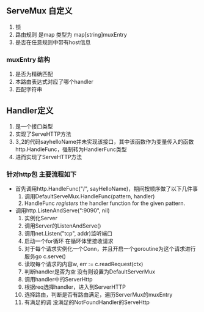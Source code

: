 ## ServeMux 自定义
1. 锁
2. 路由规则 是map 类型为 map[string]muxEntry
3. 是否在任意规则中带有host信息

### muxEntry 结构
1. 是否为精确匹配
2. 本路由表达式对应了哪个handler
3. 匹配字符串

## Handler定义
1. 是一个接口类型
2. 实现了ServeHTTP方法
3. 3_2的代码sayhelloName并未实现该接口，其中该函数作为变量传入的函数http.HandleFunc，强制转为HandlerFunc类型
4. 进而实现了ServeHTTP方法

### 针对http包 主要流程如下
* 首先调用http.HandleFunc("/", sayHelloName)，期间按顺序做了以下几件事
	1. 调用DefaultServeMux.HandleFunc(pattern, handler)
	2. HandleFunc _registers_ the handler function for the given pattern.
* 调用http.ListenAndServe(":9090", nil)
	1. 实例化Server
	2. 调用Server的ListenAndServe()
	3. 调用net.Listen("tcp", addr)监听端口
	4. 启动一个for循环 在循环体里接收请求
	5. 对于每个请求实例化一个Conn，并且开启一个goroutine为这个请求进行服务go c.serve()
	6. 读取每个请求的内容w, err := c.readRequest(ctx)
	7. 判断handler是否为空 没有则设置为DefaultServerMux
	8. 调用handler中的ServerHttp
	9. 根据req选择handler，进入到ServerHTTP
	10. 选择路由，判断是否有路由满足，遍历ServerMux的muxEntry
	11. 有满足的调 没满足的NotFoundHandler的ServeHttp